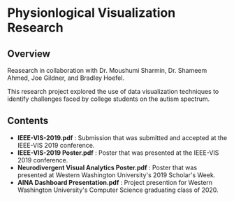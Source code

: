 # Physionlogical Visualization Research

## Overview
Reasearch in collaboration with Dr. Moushumi Sharmin, Dr. Shameem Ahmed, Joe Gildner, and Bradley Hoefel.

This research project explored the use of data visualization techniques to identify challenges faced by college students on the autism spectrum.

## Contents
- **IEEE-VIS-2019.pdf** : Submission that was submitted and accepted at the IEEE-VIS 2019 conference.
- **IEEE-VIS-2019 Poster.pdf** : Poster that was presented at the IEEE-VIS 2019 conference.
- **Neurodivergent Visual Analytics Poster.pdf** : Poster that was presented at Western Washington University's 2019 Scholar's Week.
- **AINA Dashboard Presentation.pdf** : Project presention for Western Washington University's Computer Science graduating class of 2020.
